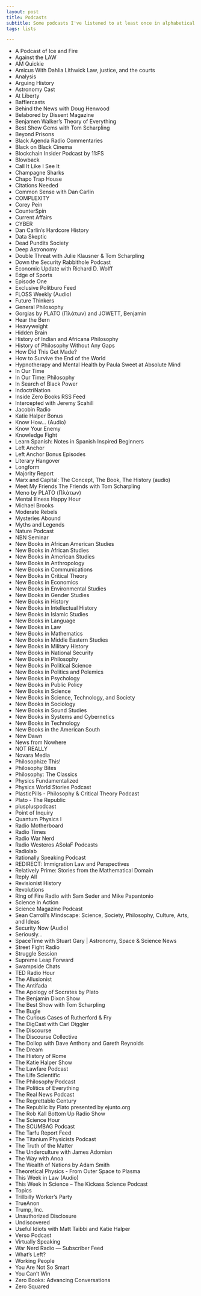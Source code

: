 ```yaml
---
layout: post
title: Podcasts
subtitle: Some podcasts I've listened to at least once in alphabetical order.
tags: lists

---
```

* A Podcast of Ice and Fire
* Against the LAW
* AM Quickie
* Amicus With Dahlia Lithwick Law, justice, and the courts
* Analysis
* Arguing History
* Astronomy Cast
* At Liberty
* Bafflercasts
* Behind the News with Doug Henwood
* Belabored by Dissent Magazine
* Benjamen Walker’s Theory of Everything
* Best Show Gems with Tom Scharpling
* Beyond Prisons
* Black Agenda Radio Commentaries
* Black on Black Cinema
* Blockchain Insider Podcast by 11:FS
* Blowback
* Call It Like I See It
* Champagne Sharks
* Chapo Trap House
* Citations Needed
* Common Sense with Dan Carlin
* COMPLEXITY
* Corey Pein
* CounterSpin
* Current Affairs
* CYBER
* Dan Carlin’s Hardcore History
* Data Skeptic
* Dead Pundits Society
* Deep Astronomy
* Double Threat with Julie Klausner & Tom Scharpling
* Down the Security Rabbithole Podcast
* Economic Update with Richard D. Wolff
* Edge of Sports
* Episode One
* Exclusive Politburo Feed
* FLOSS Weekly (Audio)
* Future Thinkers
* General Philosophy
* Gorgias by PLATO (Πλάτων) and JOWETT, Benjamin
* Hear the Bern
* Heavyweight
* Hidden Brain
* History of Indian and Africana Philosophy
* History of Philosophy Without Any Gaps
* How Did This Get Made?
* How to Survive the End of the World
* Hypnotherapy and Mental Health by Paula Sweet at Absolute Mind
* In Our Time
* In Our Time: Philosophy
* In Search of Black Power
* IndoctriNation
* Inside Zero Books RSS Feed
* Intercepted with Jeremy Scahill
* Jacobin Radio
* Katie Halper Bonus
* Know How… (Audio)
* Know Your Enemy
* Knowledge Fight
* Learn Spanish: Notes in Spanish Inspired Beginners
* Left Anchor
* Left Anchor Bonus Episodes
* Literary Hangover
* Longform
* Majority Report
* Marx and Capital: The Concept, The Book, The History (audio)
* Meet My Friends The Friends with Tom Scharpling
* Meno by PLATO (Πλάτων)
* Mental Illness Happy Hour
* Michael Brooks
* Moderate Rebels
* Mysteries Abound
* Myths and Legends
* Nature Podcast
* NBN Seminar
* New Books in African American Studies
* New Books in African Studies
* New Books in American Studies
* New Books in Anthropology
* New Books in Communications
* New Books in Critical Theory
* New Books in Economics
* New Books in Environmental Studies
* New Books in Gender Studies
* New Books in History
* New Books in Intellectual History
* New Books in Islamic Studies
* New Books in Language
* New Books in Law
* New Books in Mathematics
* New Books in Middle Eastern Studies
* New Books in Military History
* New Books in National Security
* New Books in Philosophy
* New Books in Political Science
* New Books in Politics and Polemics
* New Books in Psychology
* New Books in Public Policy
* New Books in Science
* New Books in Science, Technology, and Society
* New Books in Sociology
* New Books in Sound Studies
* New Books in Systems and Cybernetics
* New Books in Technology
* New Books in the American South
* New Dawn
* News from Nowhere
* NOT REALLY
* Novara Media
* Philosophize This!
* Philosophy Bites
* Philosophy: The Classics
* Physics Fundamentalized
* Physics World Stories Podcast
* PlasticPills - Philosophy & Critical Theory Podcast
* Plato - The Republic
* pluspluspodcast
* Point of Inquiry
* Quantum Physics I
* Radio Motherboard
* Radio Times
* Radio War Nerd
* Radio Westeros ASoIaF Podcasts
* Radiolab
* Rationally Speaking Podcast
* REDIRECT: Immigration Law and Perspectives
* Relatively Prime: Stories from the Mathematical Domain
* Reply All
* Revisionist History
* Revolutions
* Ring of Fire Radio with Sam Seder and Mike Papantonio
* Science in Action
* Science Magazine Podcast
* Sean Carroll’s Mindscape: Science, Society, Philosophy, Culture, Arts, and Ideas
* Security Now (Audio)
* Seriously…
* SpaceTime with Stuart Gary | Astronomy, Space & Science News
* Street Fight Radio
* Struggle Session
* Supreme Leap Forward
* Swampside Chats
* TED Radio Hour
* The Allusionist
* The Antifada
* The Apology of Socrates by Plato
* The Benjamin Dixon Show
* The Best Show with Tom Scharpling
* The Bugle
* The Curious Cases of Rutherford & Fry
* The DigCast with Carl Diggler
* The Discourse
* The Discourse Collective
* The Dollop with Dave Anthony and Gareth Reynolds
* The Dream
* The History of Rome
* The Katie Halper Show
* The Lawfare Podcast
* The Life Scientific
* The Philosophy Podcast
* The Politics of Everything
* The Real News Podcast
* The Regrettable Century
* The Republic by Plato presented by ejunto.org
* The Rob Kall Bottom Up Radio Show
* The Science Hour
* The SCUMBAG Podcast
* The Tarfu Report Feed
* The Titanium Physicists Podcast
* The Truth of the Matter
* The Underculture with James Adomian
* The Way with Anoa
* The Wealth of Nations by Adam Smith
* Theoretical Physics - From Outer Space to Plasma
* This Week in Law (Audio)
* This Week in Science – The Kickass Science Podcast
* Topics
* Trillbilly Worker’s Party
* TrueAnon
* Trump, Inc.
* Unauthorized Disclosure
* Undiscovered
* Useful Idiots with Matt Taibbi and Katie Halper
* Verso Podcast
* Virtually Speaking
* War Nerd Radio — Subscriber Feed
* What’s Left?
* Working People
* You Are Not So Smart
* You Can’t Win
* Zero Books: Advancing Conversations
* Zero Squared